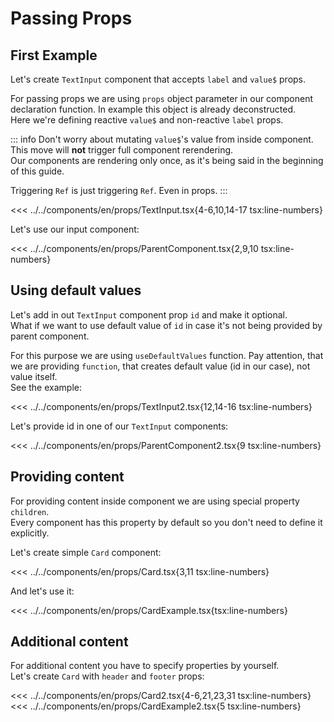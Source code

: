 # Passing Props

<script setup>
import Demo from '../../components/tools/Demo.vue'
import { ParentComponent } from '../../components/en/props/ParentComponent.tsx'
import { ParentComponent as ParentComponent2 } from '../../components/en/props/ParentComponent2.tsx'
import { CardExample } from '../../components/en/props/CardExample.tsx'
import { CardExample as CardExample2 } from '../../components/en/props/CardExample2.tsx'
</script>

## First Example

Let's create `TextInput` component that accepts `label` and `value$` props.

For passing props we are using `props` object parameter in our component declaration function.
In example this object is already deconstructed.  
Here we're defining reactive `value$` and non-reactive `label` props.

::: info
Don't worry about mutating `value$`'s value from inside component.  
This move will **not** trigger full component rerendering.  
Our components are rendering only once, as it's being said in the beginning of this guide.

Triggering `Ref` is just triggering `Ref`. Even in props.
:::

<<< ../../components/en/props/TextInput.tsx{4-6,10,14-17 tsx:line-numbers}

Let's use our input component:

<<< ../../components/en/props/ParentComponent.tsx{2,9,10 tsx:line-numbers}
<Demo align-start :is="ParentComponent" />

## Using default values

Let's add in out `TextInput` component prop `id` and make it optional.  
What if we want to use default value of `id` in case it's not being provided by parent component.

For this purpose we are using `useDefaultValues` function. Pay attention, that we are providing `function`, that creates default value (id in our case), not value itself.  
See the example:

<<< ../../components/en/props/TextInput2.tsx{12,14-16 tsx:line-numbers}

Let's provide id in one of our `TextInput` components:

<<< ../../components/en/props/ParentComponent2.tsx{9 tsx:line-numbers}
<Demo align-start :is="ParentComponent2" />

## Providing content

For providing content inside component we are using special property `children`.  
Every component has this property by default so you don't need to define it explicitly.

Let's create simple `Card` component:

<<< ../../components/en/props/Card.tsx{3,11 tsx:line-numbers}

And let's use it:

<<< ../../components/en/props/CardExample.tsx{tsx:line-numbers}
<Demo :is="CardExample" />

## Additional content

For additional content you have to specify properties by yourself.  
Let's create `Card` with `header` and `footer` props: 

<<< ../../components/en/props/Card2.tsx{4-6,21,23,31 tsx:line-numbers}
<<< ../../components/en/props/CardExample2.tsx{5 tsx:line-numbers}
<Demo :is="CardExample2" />